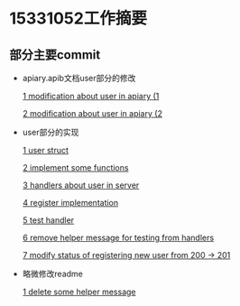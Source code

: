 # 15331052工作摘要

## 部分主要commit 

* apiary.apib文档user部分的修改

  [1 modification about user in apiary (1](https://github.com/smallGum/microservice-agenda/commit/668fbab53a2f8b87d553b3683295e9ed10b68f44)

  [2 modification about user in apiary (2](https://github.com/smallGum/microservice-agenda/commit/a70f5970b38e05042949c02c8f7837153defe461)

* user部分的实现

  [1 user struct ](https://github.com/smallGum/microservice-agenda/commits/master?after=53cf507cc619ac0a0ac78f449c1c2b1abea57137+34)

  [2 implement some functions](https://github.com/smallGum/microservice-agenda/commit/72d57328a433ea5325091fc4924f52b240d40d33)

  [3 handlers about user in server](https://github.com/smallGum/microservice-agenda/commit/a3e53aba282e136c6cd18d3ff89a3177adb569f2)

  [4 register implementation](https://github.com/smallGum/microservice-agenda/commit/e7f779e84d197e573e3ace85bc09b48dee0aa2d4)

  [5 test  handler](https://github.com/smallGum/microservice-agenda/commit/6807a9223d367a747dc4e49d62955f6437ca05f6)

  [6 remove helper message for testing from handlers](https://github.com/smallGum/microservice-agenda/commit/35fa4f52a49beea264ec6e452c138bb27a35be39)

  [7 modify status of registering new user from 200 -> 201](https://github.com/smallGum/microservice-agenda/commit/b86f328e6a9cb7af3479160f7a9cbab575b2a1c1)

* 略微修改readme

  [1 delete some helper message ](https://github.com/smallGum/microservice-agenda/commit/a70f5970b38e05042949c02c8f7837153defe461)
